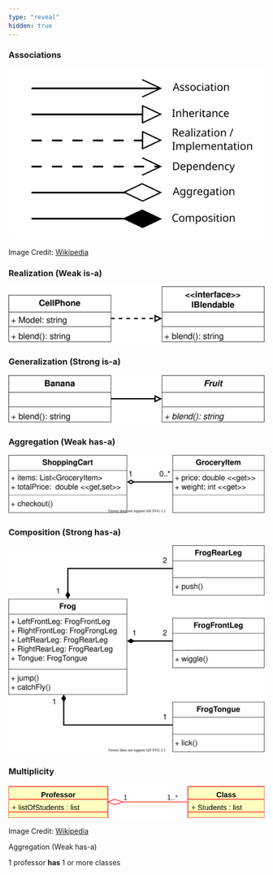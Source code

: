 ```yaml
---
type: "reveal"
hidden: true
---
```

<section>
    <h3>Associations</h3>
    <img class="plain stretch" src="/images/5/410_5_arrows.svg">
    <p class="imagecredit">Image Credit: <a href="https://commons.wikimedia.org/w/index.php?title=File:Uml_classes_en.svg&oldid=451242951">Wikipedia</a></p>
</section>
<section>
    <h3>Realization (Weak is-a)</h3>
    <img class="plain stretch" src="/images/5/410_5_realization.svg">
</section>
<section>
    <h3>Generalization (Strong is-a)</h3>
    <img class="plain stretch" src="/images/5/410_5_generalization.svg">
</section>
<section>
    <h3>Aggregation (Weak has-a)</h3>
    <img class="plain stretch" src="/images/5/410_5_aggregation.svg">
</section>
<section>
    <h3>Composition (Strong has-a)</h3>
    <img class="plain stretch" src="/images/5/410_5_composition.svg">
</section>
<section>
    <h3>Multiplicity</h3>
    <img class="plain stretch" src="/images/5/410_5_professor.svg">
    <p class="imagecredit">Image Credit: <a href="https://commons.wikimedia.org/w/index.php?title=File:KP-UML-Aggregation-20060420.svg&oldid=485485512">Wikipedia</a></p>
    <p class="fragment">Aggregation (Weak has-a)</p>
    <p class="fragment">1 professor <b>has</b> 1 or more classes</p>
</section>